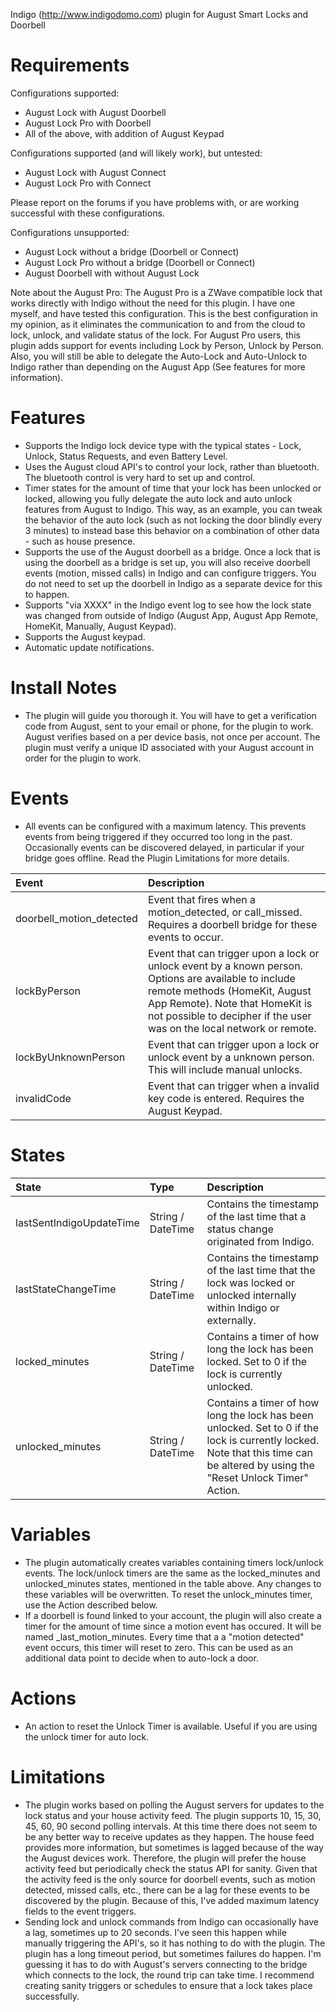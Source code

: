 Indigo (http://www.indigodomo.com) plugin for August Smart Locks and Doorbell

# Requirements #

Configurations supported:
* August Lock with August Doorbell
* August Lock Pro with Doorbell 
* All of the above, with addition of August Keypad

Configurations supported (and will likely work), but untested:
* August Lock with August Connect
* August Lock Pro with Connect

Please report on the forums if you have problems with, or are working successful with these configurations.

Configurations unsupported:
* August Lock without a bridge (Doorbell or Connect)
* August Lock Pro without a bridge (Doorbell or Connect)
* August Doorbell with without August Lock

Note about the August Pro: The August Pro is a ZWave compatible lock that works directly with Indigo without the need for this plugin.  I have one myself, and have tested this configuration.  This is the best configuration in my opinion, as it eliminates the communication to and from the cloud to lock, unlock, and validate status of the lock.  For August Pro users, this plugin adds support for events including Lock by Person, Unlock by Person.  Also, you will still be able to delegate the Auto-Lock and Auto-Unlock to Indigo rather than depending on the August App (See features for more information).

# Features #
* Supports the Indigo lock device type with the typical states - Lock, Unlock, Status Requests, and even Battery Level.  
* Uses the August cloud API's to control your lock, rather than bluetooth.  The bluetooth control is very hard to set up and control.
* Timer states for the amount of time that your lock has been unlocked or locked, allowing you fully delegate the auto lock and auto unlock features from August to Indigo.  This way, as an example, you can tweak the behavior of the auto lock (such as not locking the door blindly every 3 minutes) to instead base this behavior on a combination of other data - such as house presence.
* Supports the use of the August doorbell as a bridge.  Once a lock that is using the doorbell as a bridge is set up, you will also receive doorbell events (motion, missed calls) in Indigo and can configure triggers.  You do not need to set up the doorbell in Indigo as a separate device for this to happen.
* Supports "via XXXX" in the Indigo event log to see how the lock state was changed from outside of Indigo (August App, August App Remote, HomeKit, Manually, August Keypad).
* Supports the August keypad.
* Automatic update notifications.

# Install Notes #
* The plugin will guide you thorough it.  You will have to get a verification code from August, sent to your email or phone, for the plugin to work.  August verifies based on a per device basis, not once per account.  The plugin must verify a unique ID associated with your August account in order for the plugin to work.

# Events #
* All events can be configured with a maximum latency.  This prevents events from being triggered if they occurred too long in the past.  Occasionally events can be discovered delayed, in particular if your bridge goes offline.  Read the Plugin Limitations for more details.

| Event                | Description                                                                                                                                                                                                                  |
|:---------------------|:-----------------------------------------------------------------------------------------------------------------------------------------------------------------------------------------------------------------------------|
| doorbell_motion_detected       | Event that fires when a motion_detected, or call_missed.  Requires a doorbell bridge for these events to occur.                                                                                       |
| lockByPerson       | Event that can trigger upon a lock or unlock event by a known person.  Options are available to include remote methods (HomeKit, August App Remote).  Note that HomeKit is not possible to decipher if the user was on the local network or remote.                                                                                       |
| lockByUnknownPerson       | Event that can trigger upon a lock or unlock event by a unknown person.  This will include manual unlocks.                                                                                       |
| invalidCode       | Event that can trigger when a invalid key code is entered.  Requires the August Keypad.                                                                                       |

# States #

| State                | Type    | Description                                                                                                                                                                                                                  |
|:---------------------|:--------|:-----------------------------------------------------------------------------------------------------------------------------------------------------------------------------------------------------------------------------|
| lastSentIndigoUpdateTime       | String / DateTime  | Contains the timestamp of the last time that a status change originated from Indigo.                                                                                       |
| lastStateChangeTime       | String / DateTime  | Contains the timestamp of the last time that the lock was locked or unlocked internally within Indigo or externally.                                                                                       |
| locked_minutes       | String / DateTime  | Contains a timer of how long the lock has been locked.  Set to 0 if the lock is currently unlocked.                                                                                       |
| unlocked_minutes       | String / DateTime  | Contains a timer of how long the lock has been unlocked.  Set to 0 if the lock is currently locked.  Note that this time can be altered by using the "Reset Unlock Timer" Action.                                                                                       |

# Variables #
* The plugin automatically creates variables containing timers lock/unlock events.  The lock/unlock timers are the same as the locked_minutes and unlocked_minutes states, mentioned in the table above.  Any changes to these variables will be overwritten.  To reset the unlock_minutes timer, use the Action described below.
* If a doorbell is found linked to your account, the plugin will also create a timer for the amount of time since a motion event has occured.  It will be named <HOUSE NAME>_last_motion_minutes.  Every time that a a "motion detected" event occurs, this timer will reset to zero.  This can be used as an additional data point to decide when to auto-lock a door.

# Actions #
* An action to reset the Unlock Timer is available.  Useful if you are using the unlock timer for auto lock.

# Limitations #
* The plugin works based on polling the August servers for updates to the lock status and your house activity feed.  The plugin supports 10, 15, 30, 45, 60, 90 second polling intervals.  At this time there does not seem to be any better way to receive updates as they happen.  The house feed provides more information, but sometimes is lagged because of the way the August devices work.  Therefore, the plugin will prefer the house activity feed but periodically check the status API for sanity.  Given that the activity feed is the only source for doorbell events, such as motion detected, missed calls, etc., there can be a lag for these events to be discovered by the plugin.  Because of this, I've added maximum latency fields to the event triggers.
* Sending lock and unlock commands from Indigo can occasionally have a lag, sometimes up to 20 seconds.  I've seen this happen while manually triggering the API's, so it has nothing to do with the plugin.  The plugin has a long timeout period, but sometimes failures do happen.  I'm guessing it has to do with August's servers connecting to the bridge which connects to the lock, the round trip can take time.  I recommend creating sanity triggers or schedules to ensure that a lock takes place successfully.
